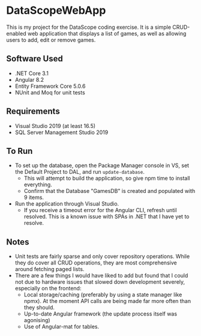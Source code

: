 # DataScopeWebApp

This is my project for the DataScope coding exercise. It is a simple CRUD-enabled web application that displays a list of games, as well as allowing users to add, edit or remove games.

## Software Used

* .NET Core 3.1
* Angular 8.2
* Entity Framework Core 5.0.6
* NUnit and Moq for unit tests

## Requirements

* Visual Studio 2019 (at least 16.5)
* SQL Server Management Studio 2019

## To Run

* To set up the database, open the Package Manager console in VS, set the Default Project to DAL, and run `update-database`.
  * This will attempt to build the application, so give npm time to install everything.
  * Confirm that the Database "GamesDB" is created and populated with 9 items.
* Run the application through Visual Studio.
  * If you receive a timeout error for the Angular CLI, refresh until resolved. This is a known issue with SPAs in .NET that I have yet to resolve. 

## Notes

* Unit tests are fairly sparse and only cover repository operations. While they do cover all CRUD operations, they are most comprehensive around fetching paged lists.
* There are a few things I would have liked to add but found that I could not due to hardware issues that slowed down development severely, especially on the frontend:
  * Local storage/caching (preferably by using a state manager like npmx). At the moment API calls are being made far more often than they should.
  * Up-to-date Angular framework (the update process itself was agonising)
  * Use of Angular-mat for tables.
